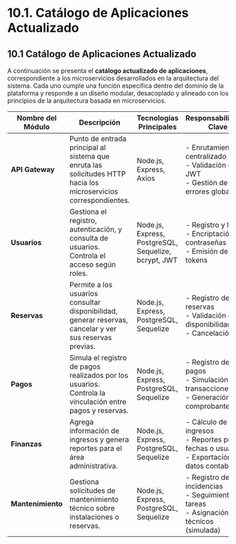 # 10.1. Catálogo de Aplicaciones Actualizado

## 10.1 Catálogo de Aplicaciones Actualizado

A continuación se presenta el **catálogo actualizado de aplicaciones**, correspondiente a los microservicios desarrollados en la arquitectura del sistema. Cada uno cumple una función específica dentro del dominio de la plataforma y responde a un diseño modular, desacoplado y alineado con los principios de la arquitectura basada en microservicios.

| **Nombre del Módulo** | **Descripción** | **Tecnologías Principales** | **Responsabilidades Clave** | **Dependencias Directas** |
|------------------------|------------------|------------------------------|------------------------------|----------------------------|
| **API Gateway**        | Punto de entrada principal al sistema que enruta las solicitudes HTTP hacia los microservicios correspondientes. | Node.js, Express, Axios | - Enrutamiento centralizado<br>- Validación de JWT<br>- Gestión de errores globales | Todos los microservicios |
| **Usuarios**           | Gestiona el registro, autenticación, y consulta de usuarios. Controla el acceso según roles. | Node.js, Express, PostgreSQL, Sequelize, bcrypt, JWT | - Registro y login<br>- Encriptación de contraseñas<br>- Emisión de tokens | Gateway |
| **Reservas**           | Permite a los usuarios consultar disponibilidad, generar reservas, cancelar y ver sus reservas previas. | Node.js, Express, PostgreSQL, Sequelize | - Registro de reservas<br>- Validación de disponibilidad<br>- Cancelación | Usuarios, Gateway |
| **Pagos**              | Simula el registro de pagos realizados por los usuarios. Controla la vinculación entre pagos y reservas. | Node.js, Express, PostgreSQL, Sequelize | - Registro de pagos<br>- Simulación de transacciones<br>- Generación de comprobantes | Usuarios, Reservas |
| **Finanzas**           | Agrega información de ingresos y genera reportes para el área administrativa. | Node.js, Express, PostgreSQL, Sequelize | - Cálculo de ingresos<br>- Reportes por fechas o usuarios<br>- Exportación de datos contables | Pagos, Reservas |
| **Mantenimiento**      | Gestiona solicitudes de mantenimiento técnico sobre instalaciones o reservas. | Node.js, Express, PostgreSQL, Sequelize | - Registro de incidencias<br>- Seguimiento de tareas<br>- Asignación de técnicos (simulada) | Reservas, Gateway |
